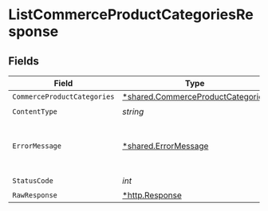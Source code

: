 # ListCommerceProductCategoriesResponse


## Fields

| Field                                                                                 | Type                                                                                  | Required                                                                              | Description                                                                           |
| ------------------------------------------------------------------------------------- | ------------------------------------------------------------------------------------- | ------------------------------------------------------------------------------------- | ------------------------------------------------------------------------------------- |
| `CommerceProductCategories`                                                           | [*shared.CommerceProductCategories](../../models/shared/commerceproductcategories.md) | :heavy_minus_sign:                                                                    | OK                                                                                    |
| `ContentType`                                                                         | *string*                                                                              | :heavy_check_mark:                                                                    | N/A                                                                                   |
| `ErrorMessage`                                                                        | [*shared.ErrorMessage](../../models/shared/errormessage.md)                           | :heavy_minus_sign:                                                                    | Your `query` parameter was not correctly formed                                       |
| `StatusCode`                                                                          | *int*                                                                                 | :heavy_check_mark:                                                                    | N/A                                                                                   |
| `RawResponse`                                                                         | [*http.Response](https://pkg.go.dev/net/http#Response)                                | :heavy_minus_sign:                                                                    | N/A                                                                                   |